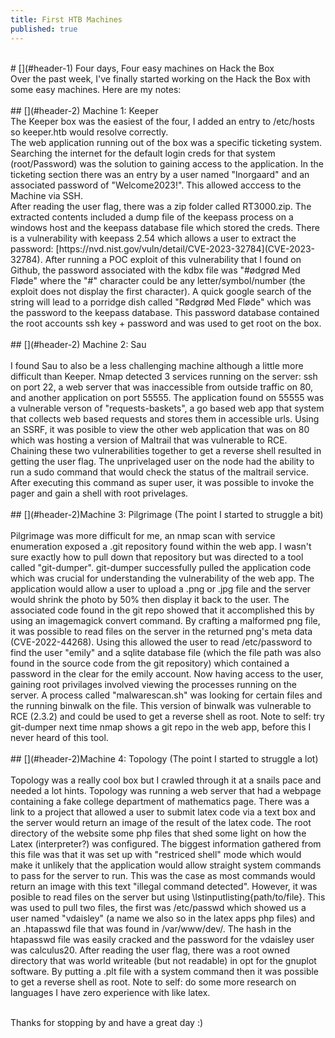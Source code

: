```yaml
---
title: First HTB Machines 
published: true
---
```

<br/>
# [](#header-1) Four days, Four easy machines on Hack the Box
<br/>
Over the past week, I've finally started working on the Hack the Box with some easy machines. Here are my notes:
<br/>
<br/>
## [](#header-2) Machine 1: Keeper
<br/>
The Keeper box was the easiest of the four, I added an entry to /etc/hosts so keeper.htb would resolve correctly.
<br/>
The web application running out of the box was a specific ticketing system. Searching the internet for the default login creds for that system (root/Password) was the solution to gaining access to the application. In the ticketing section there was an entry by a user named "lnorgaard" and an associated password of "Welcome2023!". This allowed acccess to the Machine via SSH.
<br/>
After reading the user flag, there was a zip folder called RT3000.zip. The extracted contents included a dump file of the keepass process on a windows host and the keepass database file which stored the creds. There is a vulnerability with keepass 2.54 which allows a user to extract the password: [https://nvd.nist.gov/vuln/detail/CVE-2023-32784](CVE-2023-32784). After running a POC exploit of this vulnerability that I found on Github, the password associated with the kdbx file was "#ødgrød Med Fløde" where the "#" character could be any letter/symbol/number (the exploit does not display the first character). A quick google search of the string will lead to a porridge dish called "Rødgrød Med Fløde" which was the password to the keepass database. This password database contained the root accounts ssh key + password and was used to get root on the box.
<br/>
<br/>
## [](#header-2) Machine 2: Sau
<br/>
<br/>
I found Sau to also be a less challenging machine although a little more difficult than Keeper. Nmap detected 3 services running on the server: ssh on port 22, a web server that was inaccessible from outside traffic on 80, and another application on port 55555. The application found on 55555 was a vulnerable verson of "requests-baskets", a go based web app that system that collects web based requests and stores them in accessible urls. Using an SSRF, it was posible to view the other web application that was on 80 which was hosting a version of Maltrail that was vulnerable to RCE. Chaining these two vulnerabilities together to get a reverse shell resulted in getting the user flag. The unprivelaged user on the node had the ability to run a sudo command that would check the status of the maltrail service. After executing this command as super user, it was possible to invoke the pager and gain a shell with root privelages.
<br/>
<br/>
## [](#header-2)Machine 3: Pilgrimage (The point I started to struggle a bit)
<br/>
<br/>
Pilgrimage was more difficult for me, an nmap scan with service enumeration exposed a .git repository found within the web app. I wasn't sure exactly how to pull down that repository but was directed to a tool called "git-dumper". git-dumper successfully pulled the application code which was crucial for understanding the vulnerability of the web app. The application would allow a user to upload a .png or .jpg file and the server would shrink the photo by 50% then display it back to the user. The associated code found in the git repo showed that it accomplished this by using an imagemagick convert command. By crafting a malformed png file, it was possible to read files on the server in the returned png's meta data (CVE-2022-44268). Using this allowed the user to read /etc/password to find the user "emily" and a sqlite database file (which the file path was also found in the source code from the git repository) which contained a password in the clear for the emily account. Now having access to the user, gaining root privilages involved viewing the processes running on the server. A process called "malwarescan.sh" was looking for certain files and the running binwalk on the file. This version of binwalk was vulnerable to RCE (2.3.2) and could be used to get a reverse shell as root. Note to self: try git-dumper next time nmap shows a git repo in the web app, before this I never heard of this tool.
<br/>
<br/>
## [](#header-2)Machine 4: Topology (The point I started to struggle a lot)
<br/>
<br/>
Topology was a really cool box but I crawled through it at a snails pace and needed a lot hints. Topology was running a web server that had a webpage containing a fake college department of mathematics page. There was a link to a project that allowed a user to submit latex code via a text box and the server would return an image of the result of the latex code. The root directory of the website some php files that shed some light on how the Latex (interpreter?) was configured. The biggest information gathered from this file was that it was set up with "restriced shell" mode which would make it unlikely that the application would allow straight system commands to pass for the server to run. This was the case as most commands would return an image with this text "illegal command detected". However, it was posible to read files on the server but using \lstinputlisting{path/to/file}. This was used to pull two files, the first was /etc/passwd which showed us a user named "vdaisley" (a name we also so in the latex apps php files) and an .htapasswd file that was found in /var/www/dev/. The hash in the htapasswd file was easily cracked and the password for the vdaisley user was calculus20. After reading the user flag, there was a root owned directory that was world writeable (but not readable) in opt for the gnuplot software. By putting a .plt file with a system command then it was possible to get a reverse shell as root. Note to self: do some more research on languages I have zero experience with like latex.
<br/>
<br/>

Thanks for stopping by and have a great day :)